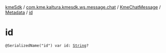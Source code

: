 [kmeSdk](../../../index.md) / [com.kme.kaltura.kmesdk.ws.message.chat](../../index.md) / [KmeChatMessage](../index.md) / [Metadata](index.md) / [id](./id.md)

# id

`@SerializedName("id") var id: `[`String`](https://kotlinlang.org/api/latest/jvm/stdlib/kotlin/-string/index.html)`?`